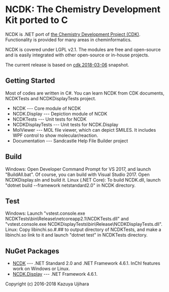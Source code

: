 NCDK: The Chemistry Development Kit ported to C
===============================================

NCDK is .NET port of [the Chemistry Development Project (CDK)](https://github.com/cdk/cdk). Functionality is provided for many areas in cheminformatics.

NCDK is covered under LGPL v2.1. The modules are free and open-source and is easily integrated with other open-source or in-house projects.

The current release is based on [cdk 2018-03-06](https://github.com/cdk/cdk/tree/6fade7b5470669955835046d9fb09c48f658efde) snapshot.

Getting Started
---------------

Most of codes are written in C\#. You can learn NCDK from CDK documents, NCDKTests and NCDKDisplayTests project.

* NCDK --- Core module of NCDK
* NCDK.Display --- Depiction module of NCDK
* NCDKTests --- Unit tests for NCDK
* NCDKDisplayTests --- Unit tests for NCDK.Display
* MolViewer --- MOL file viewer, which can depict SMILES. It includes WPF control to show molecular/reaction.
* Documentation --- Sandcastle Help File Builder project

Build
-----

Windows: Open Developer Command Prompt for VS 2017, and launch "BuildAll.bat". Of course, you can build with Visual Studio 2017. Open NCDKDisplay.sln and build it.
Linux (.NET Core): To build NCDK.dll, launch "dotnet build --framework netstandard2.0" in NCDK directory.

Test
----

Windows: Launch "vstest.console.exe NCDKTests\bin\Release\netcoreapp2.1\NCDKTests.dll" and "vstest.console.exe NCDKDisplayTests\bin\Release\NCDKDisplayTests.dll".
Linux: Copy libinchi.so.#.## to output directory of NCDKTests, and make a libinchi.so link to it and launch "dotnet test" in NCDKTests directory.

NuGet Packages
--------------

* [NCDK](https://www.nuget.org/packages/NCDK/) --- .NET Standard 2.0 and .NET Framework 4.6.1. InChI features work on Windows or Linux.
* [NCDK.Display](https://www.nuget.org/packages/NCDK.Display/) --- .NET Framework 4.6.1.

Copyright (c) 2016-2018 Kazuya Ujihara
